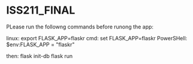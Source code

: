 # ISS211_FINAL
PLease run the followng commands before runong the app:

linux: export FLASK_APP=flaskr
cmd: set FLASK_APP=flaskr
PowerSHell: $env:FLASK_APP = "flaskr"

then:
flask init-db
flask run
